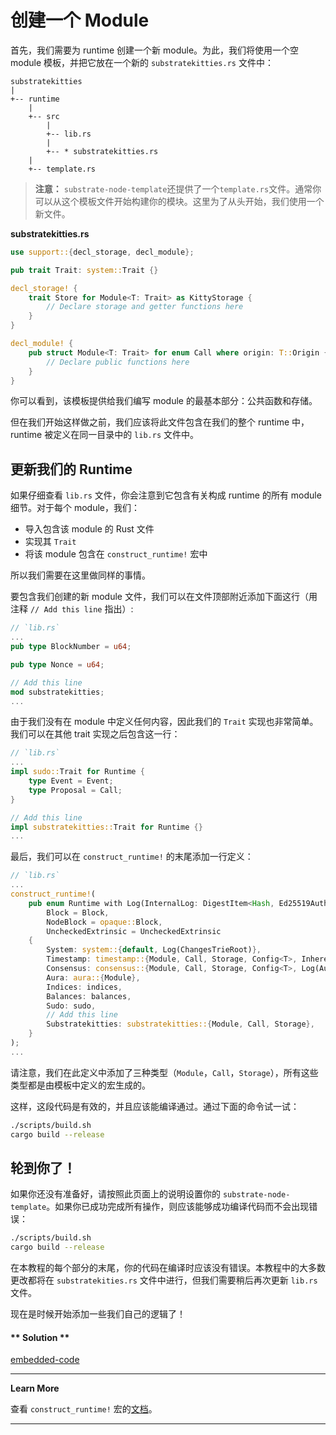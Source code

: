 # 创建一个 Module

首先，我们需要为 runtime 创建一个新 module。为此，我们将使用一个空 module 模板，并把它放在一个新的 `substratekitties.rs` 文件中：

```
substratekitties
|
+-- runtime
    |
    +-- src
        |
        +-- lib.rs
        |
        +-- * substratekitties.rs
	|
	+-- template.rs 
```

> **注意：** `substrate-node-template`还提供了一个`template.rs`文件。通常你可以从这个模板文件开始构建你的模块。这里为了从头开始，我们使用一个新文件。


**substratekitties<span>.</span>rs**

```rust
use support::{decl_storage, decl_module};

pub trait Trait: system::Trait {}

decl_storage! {
    trait Store for Module<T: Trait> as KittyStorage {
        // Declare storage and getter functions here
    }
}

decl_module! {
    pub struct Module<T: Trait> for enum Call where origin: T::Origin {
        // Declare public functions here
    }
}
```

你可以看到，该模板提供给我们编写 module 的最基本部分：公共函数和存储。

但在我们开始这样做之前，我们应该将此文件包含在我们的整个 runtime 中，runtime 被定义在同一目录中的 `lib.rs` 文件中。

## 更新我们的 Runtime

如果仔细查看 `lib.rs` 文件，你会注意到它包含有关构成 runtime 的所有 module 细节。对于每个 module，我们：

- 导入包含该 module 的 Rust 文件
- 实现其 `Trait`
- 将该 module 包含在 `construct_runtime!` 宏中

所以我们需要在这里做同样的事情。

要包含我们创建的新 module 文件，我们可以在文件顶部附近添加下面这行（用注释 `// Add this line` 指出）:

```rust
// `lib.rs`
...
pub type BlockNumber = u64;

pub type Nonce = u64;

// Add this line
mod substratekitties;
...
```

由于我们没有在 module 中定义任何内容，因此我们的 `Trait` 实现也非常简单。我们可以在其他 trait 实现之后包含这一行：

```rust
// `lib.rs`
...
impl sudo::Trait for Runtime {
    type Event = Event;
    type Proposal = Call;
}

// Add this line
impl substratekitties::Trait for Runtime {}
...
```

最后，我们可以在 `construct_runtime!` 的末尾添加一行定义：

```rust
// `lib.rs`
...
construct_runtime!(
    pub enum Runtime with Log(InternalLog: DigestItem<Hash, Ed25519AuthorityId>) where
        Block = Block,
        NodeBlock = opaque::Block,
        UncheckedExtrinsic = UncheckedExtrinsic
    {
        System: system::{default, Log(ChangesTrieRoot)},
        Timestamp: timestamp::{Module, Call, Storage, Config<T>, Inherent},
        Consensus: consensus::{Module, Call, Storage, Config<T>, Log(AuthoritiesChange), Inherent},
        Aura: aura::{Module},
        Indices: indices,
        Balances: balances,
        Sudo: sudo,
        // Add this line
        Substratekitties: substratekitties::{Module, Call, Storage},
    }
);
...
```

请注意，我们在此定义中添加了三种类型（`Module`，`Call`，`Storage`），所有这些类型都是由模板中定义的宏生成的。

这样，这段代码是有效的，并且应该能编译通过。通过下面的命令试一试：

```bash
./scripts/build.sh
cargo build --release
```

## 轮到你了！

如果你还没有准备好，请按照此页面上的说明设置你的 `substrate-node-template`。如果你已成功完成所有操作，则应该能够成功编译代码而不会出现错误：

```bash
./scripts/build.sh
cargo build --release
```

在本教程的每个部分的末尾，你的代码在编译时应该没有错误。本教程中的大多数更改都将在 `substratekities.rs` 文件中进行，但我们需要稍后再次更新 `lib.rs` 文件。

现在是时候开始添加一些我们自己的逻辑了！

<!-- tabs:start -->

#### ** Solution **

[embedded-code](../../1/assets/1.1-finished-code.rs ':include :type=code embed-final')

<!-- tabs:end -->

---

**Learn More**

查看 `construct_runtime!` 宏的[文档](https://substrate.dev/rustdocs/v1.0/srml_support/macro.construct_runtime.html)。

---
